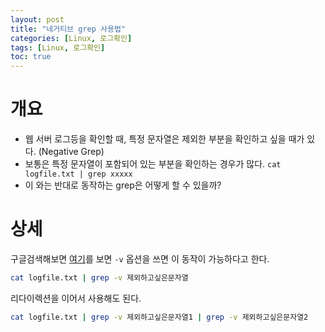 ```yaml
---
layout: post
title: "네거티브 grep 사용법"
categories: [Linux, 로그확인]
tags: [Linux, 로그확인]
toc: true
---
```


# 개요
- 웹 서버 로그등을 확인할 때, 특정 문자열은 제외한 부분을 확인하고 싶을 때가 있다. (Negative Grep)
- 보통은 특정 문자열이 포함되어 있는 부분을 확인하는 경우가 많다. `cat logfile.txt | grep xxxxx`
- 이 와는 반대로 동작하는 grep은 어떻게 할 수 있을까?

# 상세
구글검색해보면 [여기](https://stackoverflow.com/questions/3548453/negative-matching-using-grep-match-lines-that-do-not-contain-foo)를 보면 `-v` 옵션을 쓰면 이 동작이 가능하다고 한다. 

```sh
cat logfile.txt | grep -v 제외하고싶은문자열
```

리다이렉션을 이어서 사용해도 된다. 

```sh
cat logfile.txt | grep -v 제외하고싶은문자열1 | grep -v 제외하고싶은문자열2
```
